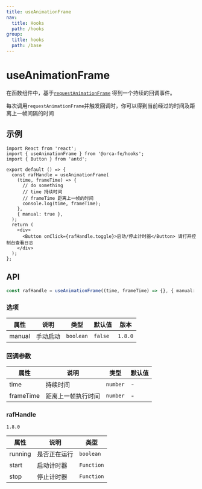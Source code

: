 ```yaml
---
title: useAnimationFrame
nav:
  title: Hooks
  path: /hooks
group:
  title: hooks
  path: /base
---
```


# useAnimationFrame

在函数组件中，基于[`requestAnimationFrame`](https://developer.mozilla.org/zh-CN/docs/Web/API/Window/requestAnimationFrame)
得到一个持续的回调事件。

每次调用`requestAnimationFrame`并触发回调时，你可以得到当前经过的时间及距离上一帧间隔的时间

## 示例

```tsx
import React from 'react';
import { useAnimationFrame } from '@orca-fe/hooks';
import { Button } from 'antd';

export default () => {
  const rafHandle = useAnimationFrame(
    (time, frameTime) => {
      // do something
      // time 持续时间
      // frameTime 距离上一帧的时间
      console.log(time, frameTime);
    },
    { manual: true },
  );
  return (
    <div>
      <Button onClick={rafHandle.toggle}>启动/停止计时器</Button> 请打开控制台查看日志
    </div>
  );
};
```

## API

```ts | pure
const rafHandle = useAnimationFrame((time, frameTime) => {}, { manual: true });
```

### 选项

| 属性   | 说明     | 类型      | 默认值  | 版本    |
| ------ | -------- | --------- | ------- | ------- |
| manual | 手动启动 | `boolean` | `false` | `1.8.0` |

### 回调参数

| 属性      | 说明               | 类型     | 默认值 |
| --------- | ------------------ | -------- | ------ |
| time      | 持续时间           | `number` | -      |
| frameTime | 距离上一帧执行时间 | `number` | -      |

### rafHandle

`1.8.0`

| 属性    | 说明         | 类型       |
| ------- | ------------ | ---------- |
| running | 是否正在运行 | `boolean`  |
| start   | 启动计时器   | `Function` |
| stop    | 停止计时器   | `Function` |
